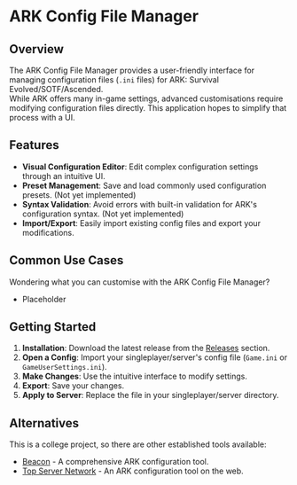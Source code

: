 # ARK Config File Manager

## Overview

The ARK Config File Manager provides a user-friendly interface for managing configuration files (`.ini` files) for ARK: Survival Evolved/SOTF/Ascended.  
While ARK offers many in-game settings, advanced customisations require modifying configuration files directly. This application hopes to simplify that process with a UI.

## Features

- **Visual Configuration Editor**: Edit complex configuration settings through an intuitive UI.
- **Preset Management**: Save and load commonly used configuration presets. (Not yet implemented)
- **Syntax Validation**: Avoid errors with built-in validation for ARK's configuration syntax. (Not yet implemented)
- **Import/Export**: Easily import existing config files and export your modifications.

## Common Use Cases

Wondering what you can customise with the ARK Config File Manager?

- Placeholder

## Getting Started

1. **Installation**: Download the latest release from the [Releases](https://github.com/Ryano2022/ATU-Year-4-Final-Year-Project/releases) section.
2. **Open a Config**: Import your singleplayer/server's config file (`Game.ini` or `GameUserSettings.ini`).
3. **Make Changes**: Use the intuitive interface to modify settings.
4. **Export**: Save your changes.
5. **Apply to Server**: Replace the file in your singleplayer/server directory.

## Alternatives

This is a college project, so there are other established tools available:

- [Beacon](https://usebeacon.app/) - A comprehensive ARK configuration tool.
- [Top Server Network](https://topserver.network/ark-server-settings-generator/) - An ARK configuration tool on the web.
